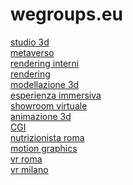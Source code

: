 # wegroups.eu
<a href="https://www.wegroups.eu">studio 3d</a><br>
<a href="https://www.wegroups.eu/metaverso">metaverso</a><br>
<a href="https://www.wegroups.eu/rendering-interni">rendering interni</a><br>
<a href="https://www.wegroups.eu/servizio-rendering-3d">rendering</a><br>
<a href="https://www.wegroups.eu/modellazione-3d">modellazione 3d</a><br>
<a href="https://www.wegroups.eu/esperienze-immersive">esperienza immersiva</a><br>
<a href="https://www.wegroups.eu/showroom-virtuale">showroom virtuale</a><br>
<a href="https://www.wegroups.eu/animazioni-3d" title="video 3d" >animazione 3d</a><br>
<a href="https://www.wegroups.eu/cose-la-cgi" title="cgi" >CGI</a><br>
<a href="https://www.dietistafaffini.it/nutrizionista-roma" title="nutrizionista roma"> nutrizionista roma</a><br>
<a href="https://www.wegroups.eu/motion-graphics" title="motion graphics" >motion graphics</a><br>
<a href="https://www.wegroups.eu/vr-roma" title="vr roma" >vr roma</a><br>
<a href="https://www.wegroups.eu/vr-milano" title="vr milano" >vr milano</a><br>






